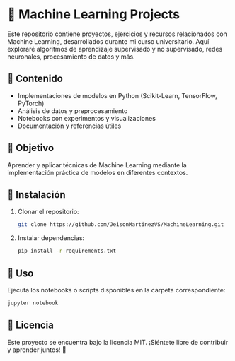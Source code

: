 # 📌 Machine Learning Projects

Este repositorio contiene proyectos, ejercicios y recursos relacionados con Machine Learning, desarrollados durante mi curso universitario. Aquí exploraré algoritmos de aprendizaje supervisado y no supervisado, redes neuronales, procesamiento de datos y más.

## 📂 Contenido
- Implementaciones de modelos en Python (Scikit-Learn, TensorFlow, PyTorch)
- Análisis de datos y preprocesamiento
- Notebooks con experimentos y visualizaciones
- Documentación y referencias útiles

## 🚀 Objetivo
Aprender y aplicar técnicas de Machine Learning mediante la implementación práctica de modelos en diferentes contextos.

## 🔧 Instalación
1. Clonar el repositorio:
   ```bash
   git clone https://github.com/JeisonMartinezVS/MachineLearning.git
   ```
2. Instalar dependencias:
   ```bash
   pip install -r requirements.txt
   ```

## 📌 Uso
Ejecuta los notebooks o scripts disponibles en la carpeta correspondiente:
```bash
jupyter notebook
```

## 📜 Licencia
Este proyecto se encuentra bajo la licencia MIT. ¡Siéntete libre de contribuir y aprender juntos! 🎯
